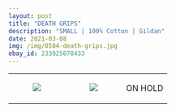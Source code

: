 ```yaml
---
layout: post
title: "DEATH GRIPS"
description: "SMALL | 100% Cotton | Gildan"
date: 2021-03-08
img: /img/0584-death-grips.jpg
ebay_id: 233925078433
---
```




<table style="width:100%;"><tr><td style="vertical-align:top;">
      <figure class="tmblr-full" data-orig-height="2048" data-orig-width="1365" data-orig-src="https://concertshirts.netlify.app/shirts/0584/0584-01.jpg"><img src="https://64.media.tumblr.com/8e65d7cb2d54d6d6a51d97249b4cf212/21e0847cedfb246b-81/s540x810/318958b70882c40212268664108867cb641c1d58.jpg" data-orig-height="2048" data-orig-width="1365" data-orig-src="https://concertshirts.netlify.app/shirts/0584/0584-01.jpg"/></figure></td>
    <td style="vertical-align:top;">
      <figure class="tmblr-full" data-orig-height="2048" data-orig-width="1365" data-orig-src="https://concertshirts.netlify.app/shirts/0584/0584-02.jpg"><img src="https://64.media.tumblr.com/a635344286eaaa85882f4ed971a22b34/21e0847cedfb246b-5c/s540x810/3695cbbe5a86d885d32b1430317b82c4df7ccee3.jpg" data-orig-height="2048" data-orig-width="1365" data-orig-src="https://concertshirts.netlify.app/shirts/0584/0584-02.jpg"/></figure></td><td class="sold-overlay"><p class="sold-text">ON HOLD</p></td>
  </tr></table>
